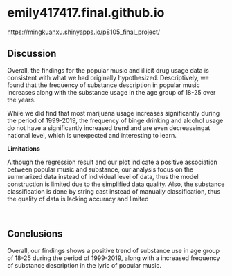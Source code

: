 # emily417417.final.github.io

https://mingkuanxu.shinyapps.io/p8105_final_project/
## Discussion

Overall, the findings for the popular music and illicit drug usage data is consistent with what we had originally hypothesized. Descriptively, we found that the frequency of substance description in popular music increases along with the substance usage in the age group of 18-25 over the years.

While we did find that most marijuana usage increases significantly during the period of 1999-2019, the frequency of binge drinking and alcohol usage do not have a significantly increased trend and are even decreaseingat national level, which is unexpected and interesting to learn. 

**Limitations**

Although the regression result and our plot indicate a positive association between popular music and substance, our analysis focus on the summarized data instead of individual level of data, thus the model construction is limited due to the simplified data quality. Also, the substance classification is done by string cast instead of manually classification, thus the quality of data is lacking accuracy and limited 

&nbsp;

## Conclusions

Overall, our findings shows a positive trend of substance use in age group of 18-25 during the period of 1999-2019, along with a increased frequency of substance description in the lyric of popular music. 

